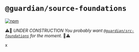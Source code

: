 # `@guardian/source-foundations`

[![npm](https://img.shields.io/npm/v/@guardian/source-foundations)](https://www.npmjs.com/package/@guardian/source-foundations)

⚠️🚧 _UNDER CONSTRUCTION You probably want [`@guardian/src-foundations`](https://www.npmjs.com/package/@guardian/src-foundations) for the moment._ 🚧⚠️

x
